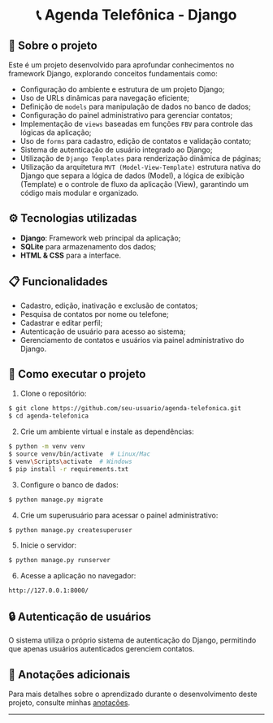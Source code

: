 <h1 align="center">
  📞 Agenda Telefônica - Django
</h1>

## :rocket: Sobre o projeto

Este é um projeto desenvolvido para aprofundar conhecimentos no framework Django, explorando conceitos fundamentais como:

- Configuração do ambiente e estrutura de um projeto Django;
- Uso de URLs dinâmicas para navegação eficiente;
- Definição de `models` para manipulação de dados no banco de dados;
- Configuração do painel administrativo para gerenciar contatos;
- Implementação de `views` baseadas em funções `FBV` para controle das lógicas da aplicação;
- Uso de `forms` para cadastro, edição de contatos e validação contato;
- Sistema de autenticação de usuário integrado ao Django;
- Utilização de `Django Templates` para renderização dinâmica de páginas;
- Utilização da arquitetura `MVT (Model-View-Template)` estrutura nativa do Django que separa a lógica de dados (Model), a lógica de exibição (Template) e o controle de fluxo da aplicação (View), garantindo um código mais modular e organizado.

## :gear: Tecnologias utilizadas

- **Django**: Framework web principal da aplicação;
- **SQLite** para armazenamento dos dados;
- **HTML & CSS** para a interface.

## :clipboard: Funcionalidades

- Cadastro, edição, inativação e exclusão de contatos;
- Pesquisa de contatos por nome ou telefone;
- Cadastrar e editar perfil;
- Autenticação de usuário para acesso ao sistema;
- Gerenciamento de contatos e usuários via painel administrativo do Django.

## :hammer: Como executar o projeto

1. Clone o repositório:
```bash
$ git clone https://github.com/seu-usuario/agenda-telefonica.git
$ cd agenda-telefonica
```

2. Crie um ambiente virtual e instale as dependências:
```bash
$ python -m venv venv
$ source venv/bin/activate  # Linux/Mac
$ venv\Scripts\activate  # Windows
$ pip install -r requirements.txt
```

3. Configure o banco de dados:
```bash
$ python manage.py migrate
```

4. Crie um superusuário para acessar o painel administrativo:
```bash
$ python manage.py createsuperuser
```

5. Inicie o servidor:
```bash
$ python manage.py runserver
```

6. Acesse a aplicação no navegador:
```
http://127.0.0.1:8000/
```

## :lock: Autenticação de usuários
O sistema utiliza o próprio sistema de autenticação do Django, permitindo que apenas usuários autenticados gerenciem contatos.

## :notebook: Anotações adicionais
Para mais detalhes sobre o aprendizado durante o desenvolvimento deste projeto, consulte minhas [anotações](https://github.com/ThomasNicholas21/ProjetoAgenda/tree/master/anotacoes).

---
